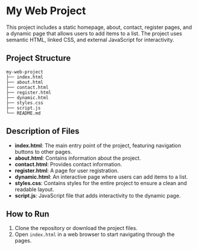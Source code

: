 # My Web Project
This project includes a static homepage, about, contact, register pages, and a dynamic page that allows users to add items to a list. The project uses semantic HTML, linked CSS, and external JavaScript for interactivity.

## Project Structure
```
my-web-project
├── index.html
├── about.html
├── contact.html
├── register.html
├── dynamic.html
├── styles.css
├── script.js
└── README.md
```

## Description of Files
- **index.html**: The main entry point of the project, featuring navigation buttons to other pages.
- **about.html**: Contains information about the project.
- **contact.html**: Provides contact information.
- **register.html**: A page for user registration.
- **dynamic.html**: An interactive page where users can add items to a list.
- **styles.css**: Contains styles for the entire project to ensure a clean and readable layout.
- **script.js**: JavaScript file that adds interactivity to the dynamic page.

## How to Run
1. Clone the repository or download the project files.
2. Open `index.html` in a web browser to start navigating through the pages.